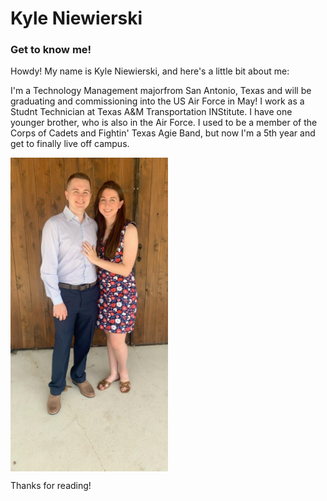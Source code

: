 # Kyle Niewierski

### Get to know me!

Howdy! My name is Kyle Niewierski, and here's a little bit about me:

I'm a Technology Management majorfrom San Antonio, Texas and will be graduating and commissioning into the US Air Force in May!
I work as a Studnt Technician at Texas A&M Transportation INStitute.
I have one younger brother, who is also in the Air Force.
I used to be a member of the Corps of Cadets and Fightin' Texas Agie Band, but now I'm a 5th year and get to finally live off campus.

<img src="kyle.jpg" alt="Picture of me and my fiance Robin" width="50%" height="50%" align="center">

Thanks for reading!